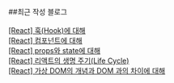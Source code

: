 ##최근 작성 블로그<br/><br/>
<a href=https://gapus.tistory.com/38>[React] 훅(Hook)에 대해</a></br><a href=https://gapus.tistory.com/37>[React] 컴포넌트에 대해</a></br><a href=https://gapus.tistory.com/36>[React] props와 state에 대해</a></br><a href=https://gapus.tistory.com/35>[React] 리액트의 생명 주기(Life Cycle)</a></br><a href=https://gapus.tistory.com/34>[React] 가상 DOM의 개념과 DOM 과의 차이에 대해</a></br>